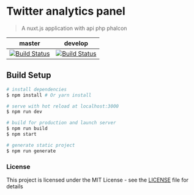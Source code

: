 # Twitter analytics panel

> A nuxt.js application with api php phalcon

| master  | develop  |
| :------------: | :------------: |
| [![Build Status](https://api.travis-ci.org/gerardo-junior/TAP.svg?branch=master)](https://travis-ci.org/gerardo-junior/TAP)  |  [![Build Status](https://api.travis-ci.org/gerardo-junior/TAP.svg?branch=develop)](https://travis-ci.org/gerardo-junior/TAP) |

## Build Setup

``` bash
# install dependencies
$ npm install # Or yarn install

# serve with hot reload at localhost:3000
$ npm run dev

# build for production and launch server
$ npm run build
$ npm start

# generate static project
$ npm run generate
```


### License

This project is licensed under the MIT License - see the [LICENSE](LICENSE) file for details

